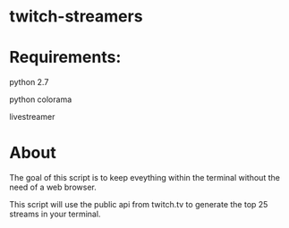 twitch-streamers
================

Requirements:
=============
python 2.7 

python colorama

livestreamer 


About
=====
The goal of this script is to keep eveything within the terminal without the need of a web browser.

This script will use the public api from twitch.tv to generate the top 25 streams in your terminal.
